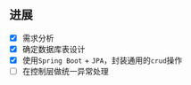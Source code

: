 ## 进展
 - [x] 需求分析
 - [x] 确定数据库表设计
 - [x] 使用`Spring Boot` + `JPA`，封装通用的`crud`操作
 - [ ] 在控制层做统一异常处理 
<!--stackedit_data:
eyJoaXN0b3J5IjpbLTE4MTYxNDU3NDFdfQ==
-->